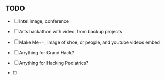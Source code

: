 ## TODO

- [ ] Intel image, conference
- [ ] Arts hackathon with video, from backup projects
- [ ] Make Me++, image of shoe, or people, and youtube videos embed
- [ ] Anything for Grand Hack?
- [ ] Anything for Hacking Pediatrics?

- [ ]
